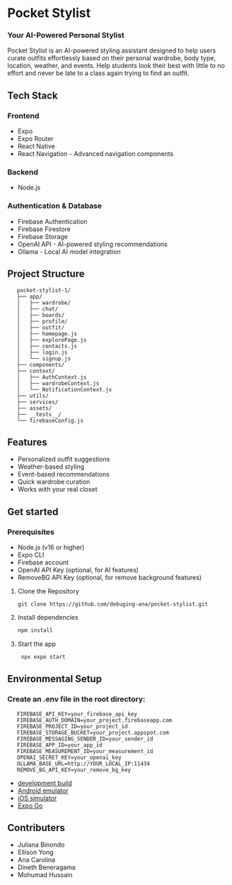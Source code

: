 # Pocket Stylist
### Your AI-Powered Personal Stylist

Pocket Stylist is an AI-powered styling assistant designed to help users curate outfits effortlessly based on their personal wardrobe, body type, location, weather, and events.
Help students look their best with little to no effort and never be late to a class again trying to find an outfit.

## Tech Stack

### Frontend
- Expo
- Expo Router
- React Native
- React Navigation - Advanced navigation components


### Backend
- Node.js

### Authentication & Database
- Firebase Authentication
- Firebase Firestore
- Firebase Storage 
- OpenAI API - AI-powered styling recommendations
- Ollama - Local AI model integration

## Project Structure
   ```
      pocket-stylist-1/
      ├── app/                   
      │   ├── wardrobe/          
      │   ├── chat/        
      │   ├── boards/       
      │   ├── profile/           
      │   ├── outfit/             
      │   ├── homepage.js         
      │   ├── explorePage.js      
      │   ├── contacts.js         
      │   ├── login.js          
      │   └── signup.js         
      ├── components/             
      ├── context/               
      │   ├── AuthContext.js    
      │   ├── wardrobeContext.js 
      │   └── NotificationContext.js 
      ├── utils/                 
      ├── services/              
      ├── assets/                
      ├── __tests__/             
      └── firebaseConfig.js 
   ```

## Features
- Personalized outfit suggestions
- Weather-based styling
- Event-based recommendations
- Quick wardrobe curation
- Works with your real closet

## Get started

### Prerequisites
- Node.js (v16 or higher)
- Expo CLI
- Firebase account
- OpenAI API Key (optional, for AI features)
- RemoveBG API Key (optional, for remove background features)

1. Clone the Repository
   ```
   git clone https://github.com/debuging-ana/pocket-stylist.git
   ```

2. Install dependencies

   ```bash
   npm install
   ```

2. Start the app

   ```bash
    npx expo start
   ```

## Environmental Setup
### Create an .env file in the root directory:
   ```
      FIREBASE_API_KEY=your_firebase_api_key
      FIREBASE_AUTH_DOMAIN=your_project.firebaseapp.com
      FIREBASE_PROJECT_ID=your_project_id
      FIREBASE_STORAGE_BUCKET=your_project.appspot.com
      FIREBASE_MESSAGING_SENDER_ID=your_sender_id
      FIREBASE_APP_ID=your_app_id
      FIREBASE_MEASUREMENT_ID=your_measurement_id
      OPENAI_SECRET_KEY=your_openai_key
      OLLAMA_BASE_URL=http://YOUR_LOCAL_IP:11434
      REMOVE_BG_API_KEY=your_remove_bg_key
   ```

- [development build](https://docs.expo.dev/develop/development-builds/introduction/)
- [Android emulator](https://docs.expo.dev/workflow/android-studio-emulator/)
- [iOS simulator](https://docs.expo.dev/workflow/ios-simulator/)
- [Expo Go](https://expo.dev/go)

## Contributers

- Juliana Binondo
- Ellison Yong
- Ana Carolina
- Dineth Beneragama
- Mohumad Hussain
